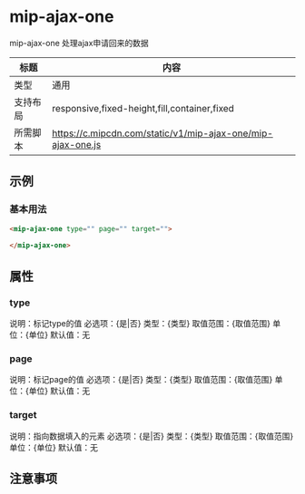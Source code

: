 # mip-ajax-one

mip-ajax-one 处理ajax申请回来的数据

标题|内容
----|----
类型|通用
支持布局|responsive,fixed-height,fill,container,fixed
所需脚本|https://c.mipcdn.com/static/v1/mip-ajax-one/mip-ajax-one.js

## 示例

### 基本用法
```html
<mip-ajax-one type="" page="" target="">
    
</mip-ajax-one>
```

## 属性

### type

说明：标记type的值
必选项：{是|否}
类型：{类型}
取值范围：{取值范围}
单位：{单位}
默认值：无

### page

说明：标记page的值
必选项：{是|否}
类型：{类型}
取值范围：{取值范围}
单位：{单位}
默认值：无

### target

说明：指向数据填入的元素
必选项：{是|否}
类型：{类型}
取值范围：{取值范围}
单位：{单位}
默认值：无

## 注意事项


